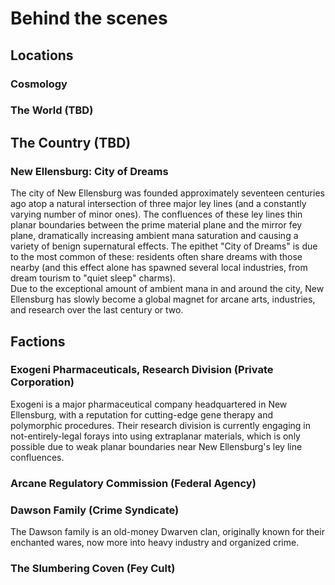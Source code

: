 # Behind the scenes
## Locations	
### Cosmology

### The World (TBD)

## The Country (TBD)

### New Ellensburg: City of Dreams
The city of New Ellensburg was founded approximately seventeen centuries ago 
atop a natural intersection of three major ley lines (and a constantly varying 
number of minor ones). The confluences of these ley lines thin planar boundaries 
between the prime material plane and the mirror fey plane, dramatically 
increasing ambient mana saturation and causing a variety of benign supernatural 
effects. The epithet "City of Dreams" is due to the most common of these: 
residents often share dreams with those nearby (and this effect alone has 
spawned several local industries, from dream tourism to "quiet sleep" charms).  
Due to the exceptional amount of ambient mana in and around the city, New 
Ellensburg has slowly become a global magnet for arcane arts, industries, and 
research over the last century or two. 

## Factions
### Exogeni Pharmaceuticals, Research Division (Private Corporation)
Exogeni is a major pharmaceutical company headquartered in New Ellensburg, with
a reputation for cutting-edge gene therapy and polymorphic procedures. Their 
research division is currently engaging in not-entirely-legal forays into using
extraplanar materials, which is only possible due to weak planar boundaries near
New Ellensburg's ley line confluences. 

### Arcane Regulatory Commission (Federal Agency)

### Dawson Family (Crime Syndicate)
The Dawson family is an old-money Dwarven clan, originally known for their 
enchanted wares, now more into heavy industry and organized crime. 

### The Slumbering Coven (Fey Cult)






